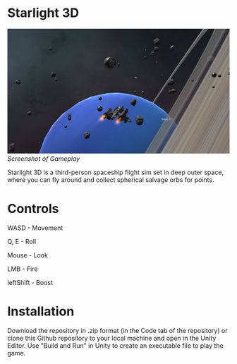 # Starlight 3D

![](https://github.com/KodeUniverse/starlight/blob/46c36a6d55af14c7406021017a7dbda65df622f6/screenshots/2021-12-05%2015_38_05-Starlight%203D.png)
*Screenshot of Gameplay*

Starlight 3D is a third-person spaceship flight sim set in deep outer space, where you can fly around and collect spherical salvage orbs for points.

# Controls

WASD - Movement

Q, E - Roll

Mouse - Look

LMB - Fire

leftShift - Boost

# Installation

Download the repository in .zip format (in the Code tab of the repository) or clone this Github repository to your local machine and open in the Unity Editor. Use "Build and Run" in Unity to create an executable file to play the game.



